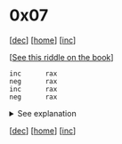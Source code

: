 # 0x07

[[dec](../0x06/)] [[home](../README.md)] [[inc](../0x08/)]

[[See this riddle on the book](https://www.xorpd.net/pages/xchg_rax/snip_07.html)]

```
inc      rax
neg      rax
inc      rax
neg      rax
```

<details>
<summary>See explanation</summary>

## nop

This snippet, just like the previous, is equivalent to doing nothing.

the value of `rax` in incremented and negated (using [two's complement](https://en.wikipedia.org/wiki/Two%27s_complement)), twice. In other words:


```
-(-(rax+1)+1)
```
which is equivalent to
```
-(-rax-1+1)
```
which is equivalent to
```
rax+1-1
```
which is equivalent to
```
rax
```
</details>

[[dec](../0x06/)] [[home](../README.md)] [[inc](../0x08/)]
